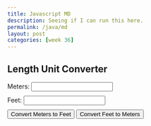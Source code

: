 ```yaml
---
title: Javascript MD
description: Seeing if I can run this here.
permalink: /java/md
layout: post
categories: [week 36]
---
```


<html>
  <head>
    <style>
      input {
        margin-bottom: 10px;
      }
    </style>
  </head>
  <body>
    <h2>Length Unit Converter</h2>
    <label for="metersInput">Meters:</label>
    <input type="number" id="metersInput" step="0.01" />
    <br />
    <label for="feetInput">Feet:</label>
    <input type="number" id="feetInput" step="0.01" />
    <br />
    <button onclick="convertMetersToFeet()">Convert Meters to Feet</button>
    <button onclick="convertFeetToMeters()">Convert Feet to Meters</button>
    <script>
      // Conversion constants
      const METERS_TO_FEET = 3.28084;
      const FEET_TO_METERS = 0.3048;
      // Conversion functions
      function convertMetersToFeet() {
        const metersInput = document.getElementById("metersInput");
        const feetInput = document.getElementById("feetInput");
        const meters = parseFloat(metersInput.value);
        const feet = meters * METERS_TO_FEET;
        feetInput.value = feet.toFixed(2);
      }
      function convertFeetToMeters() {
        const feetInput = document.getElementById("feetInput");
        const metersInput = document.getElementById("metersInput");
        const feet = parseFloat(feetInput.value);
        const meters = feet * FEET_TO_METERS;
        metersInput.value = meters.toFixed(2);
      }
    </script>
  </body>
</html>
